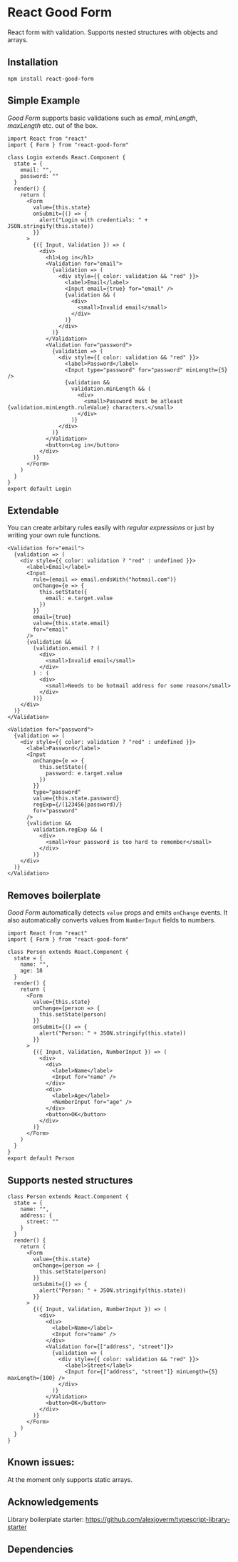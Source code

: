 # React Good Form

React form with validation. Supports nested structures with objects and arrays.

## Installation

```
npm install react-good-form
```

## Simple Example

*Good Form* supports basic validations such as *email*, *minLength*, *maxLength* etc. out of the box.

```JSX
import React from "react"
import { Form } from "react-good-form"

class Login extends React.Component {
  state = {
    email: "",
    password: ""
  }
  render() {
    return (
      <Form
        value={this.state}
        onSubmit={() => {
          alert("Login with credentials: " + JSON.stringify(this.state))
        }}
      >
        {({ Input, Validation }) => (
          <div>
            <h1>Log in</h1>
            <Validation for="email">
              {validation => (
                <div style={{ color: validation && "red" }}>
                  <label>Email</label>
                  <Input email={true} for="email" />
                  {validation && (
                    <div>
                      <small>Invalid email</small>
                    </div>
                  )}
                </div>
              )}
            </Validation>
            <Validation for="password">
              {validation => (
                <div style={{ color: validation && "red" }}>
                  <label>Password</label>
                  <Input type="password" for="password" minLength={5} />
                  {validation &&
                    validation.minLength && (
                      <div>
                        <small>Password must be atleast {validation.minLength.ruleValue} characters.</small>
                      </div>
                    )}
                </div>
              )}
            </Validation>
            <button>Log in</button>
          </div>
        )}
      </Form>
    )
  }
}
export default Login
```

## Extendable

You can create arbitary rules easily with *regular expressions* or just by writing your own rule functions.

```JSX
<Validation for="email">
  {validation => (
    <div style={{ color: validation ? "red" : undefined }}>
      <label>Email</label>
      <Input
        rule={email => email.endsWith("hotmail.com")}
        onChange={e => {
          this.setState({
            email: e.target.value
          })
        }}
        email={true}
        value={this.state.email}
        for="email"
      />
      {validation &&
        (validation.email ? (
          <div>
            <small>Invalid email</small>
          </div>
        ) : (
          <div>
            <small>Needs to be hotmail address for some reason</small>
          </div>
        ))}
    </div>
  )}
</Validation>
```

```JSX
<Validation for="password">
  {validation => (
    <div style={{ color: validation ? "red" : undefined }}>
      <label>Password</label>
      <Input
        onChange={e => {
          this.setState({
            password: e.target.value
          })
        }}
        type="password"
        value={this.state.password}
        regExp={/(123456|password)/}
        for="password"
      />
      {validation &&
        validation.regExp && (
          <div>
            <small>Your password is too hard to remember</small>
          </div>
        )}
    </div>
  )}
</Validation>
```

## Removes boilerplate

*Good Form* automatically detects `value` props and emits `onChange` events. It also automatically converts values from `NumberInput` fields to numbers.

```JSX
import React from "react"
import { Form } from "react-good-form"

class Person extends React.Component {
  state = {
    name: "",
    age: 18
  }
  render() {
    return (
      <Form
        value={this.state}
        onChange={person => {
          this.setState(person)
        }}
        onSubmit={() => {
          alert("Person: " + JSON.stringify(this.state))
        }}
      >
        {({ Input, Validation, NumberInput }) => (
          <div>
            <div>
              <label>Name</label>
              <Input for="name" />
            </div>
            <div>
              <label>Age</label>
              <NumberInput for="age" />
            </div>
            <button>OK</button>
          </div>
        )}
      </Form>
    )
  }
}
export default Person
```

## Supports nested structures 

```JSX
class Person extends React.Component {
  state = {
    name: "",
    address: {
      street: ""
    }
  }
  render() {
    return (
      <Form
        value={this.state}
        onChange={person => {
          this.setState(person)
        }}
        onSubmit={() => {
          alert("Person: " + JSON.stringify(this.state))
        }}
      >
        {({ Input, Validation, NumberInput }) => (
          <div>
            <div>
              <label>Name</label>
              <Input for="name" />
            </div>
            <Validation for={["address", "street"]}>
              {validation => (
                <div style={{ color: validation && "red" }}>
                  <label>Street</label>
                  <Input for={["address", "street"]} minLength={5} maxLength={100} />
                </div>
              )}
            </Validation>
            <button>OK</button>
          </div>
        )}
      </Form>
    )
  }
}
```

## Known issues:

At the moment only supports static arrays.

## Acknowledgements

Library boilerplate starter: https://github.com/alexjoverm/typescript-library-starter

## Dependencies
